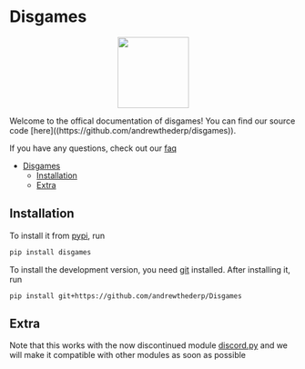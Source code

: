 # Disgames

<p align="center">
 <img src="https://raw.githubusercontent.com/andrewthederp/Disgames/main/docs/src/disgames.png" height="125px" width="125px" />
</p>
Welcome to the offical documentation of disgames! You can find our source code [here]((https://github.com/andrewthederp/disgames)).

If you have any questions, check out our [faq](./faq.md)

- [Disgames](#disgames)
  - [Installation](#installation)
  - [Extra](#extra)

## Installation

To install it from [pypi](https://pypi.org/project/disgames), run

```sh
pip install disgames
```

To install the development version, you need [git](https://git-scm.com/downloads) installed. After installing it, run

```shell
pip install git+https://github.com/andrewthederp/Disgames
```

## Extra

Note that this works with the now discontinued module [discord.py](https://pypi.org/project/discord.py) and we
will make it compatible with other modules as soon as possible
